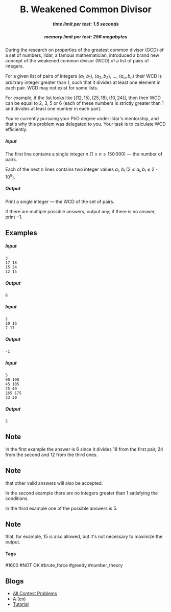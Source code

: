 <h1 style='text-align: center;'> B. Weakened Common Divisor</h1>

<h5 style='text-align: center;'>time limit per test: 1.5 seconds</h5>
<h5 style='text-align: center;'>memory limit per test: 256 megabytes</h5>

During the research on properties of the greatest common divisor (GCD) of a set of numbers, Ildar, a famous mathematician, introduced a brand new concept of the weakened common divisor (WCD) of a list of pairs of integers.

For a given list of pairs of integers $(a_1, b_1)$, $(a_2, b_2)$, ..., $(a_n, b_n)$ their WCD is arbitrary integer greater than $1$, such that it divides at least one element in each pair. WCD may not exist for some lists.

For example, if the list looks like $[(12, 15), (25, 18), (10, 24)]$, then their WCD can be equal to $2$, $3$, $5$ or $6$ (each of these numbers is strictly greater than $1$ and divides at least one number in each pair).

You're currently pursuing your PhD degree under Ildar's mentorship, and that's why this problem was delegated to you. Your task is to calculate WCD efficiently.

##### Input

The first line contains a single integer $n$ ($1 \le n \le 150\,000$) — the number of pairs.

Each of the next $n$ lines contains two integer values $a_i$, $b_i$ ($2 \le a_i, b_i \le 2 \cdot 10^9$).

##### Output

Print a single integer — the WCD of the set of pairs. 

If there are multiple possible answers, output any; if there is no answer, print $-1$.

## Examples

##### Input


```text
3  
17 18  
15 24  
12 15  

```
##### Output


```text
6
```
##### Input


```text
2  
10 16  
7 17  

```
##### Output


```text
-1  

```
##### Input


```text
5  
90 108  
45 105  
75 40  
165 175  
33 30  

```
##### Output


```text
5  

```
## Note

In the first example the answer is $6$ since it divides $18$ from the first pair, $24$ from the second and $12$ from the third ones. 
## Note

 that other valid answers will also be accepted.

In the second example there are no integers greater than $1$ satisfying the conditions.

In the third example one of the possible answers is $5$. 
## Note

 that, for example, $15$ is also allowed, but it's not necessary to maximize the output.



#### Tags 

#1600 #NOT OK #brute_force #greedy #number_theory 

## Blogs
- [All Contest Problems](../Codeforces_Round_505_(rated,_Div._1_+_Div._2,_based_on_VK_Cup_2018_Final).md)
- [A (en)](../blogs/A_(en).md)
- [Tutorial](../blogs/Tutorial.md)
